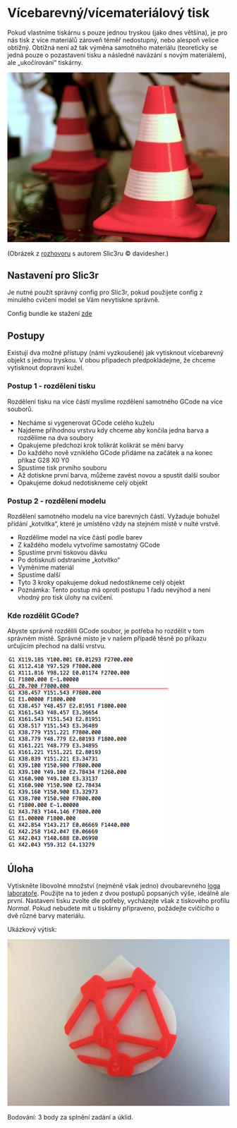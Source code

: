 # Vícebarevný/vícemateriálový tisk

Pokud vlastníme tiskárnu s pouze jednou tryskou (jako dnes většina),
je pro nás tisk z více materiálů zároveň téměř nedostupný, nebo alespoň velice obtížný.
Obtížná není až tak výměna samotného materiálu (teoreticky se jedná pouze o pozastavení
tisku a následné navázání s novým materiálem), ale „ukočírování“ tiskárny.

![Gcode](../images/multicolor/multicolor_cone.jpg)

(Obrázek z [rozhovoru] s autorem Slic3ru © davidesher.)

[rozhovoru]: https://replicatore.wordpress.com/2014/11/19/il-progetto-slic3r-e-appena-iniziato-parola-di-alessandro-ranellucci/

Nastavení pro Slic3r
--------------------
Je nutné použít správný config pro Slic3r, pokud použijete config z minulého cvičení model se Vám nevytiskne správně.

Config bundle ke stažení [zde](../configs/printing/slic3r_config_bundle.ini)

## Postupy

Existují dva možné přístupy (námi vyzkoušené) jak vytisknout vícebarevný objekt s
jednou tryskou. V obou případech předpokládejme, že chceme vytisknout dopravní kužel.

### Postup 1 - rozdělení tisku

Rozdělení tisku na více částí myslíme rozdělení samotného GCode na více souborů.

 -  Necháme si vygenerovat GCode celého kuželu
 -  Najdeme příhodnou vrstvu kdy chceme aby končila jedna barva a rozdělíme na dva soubory
 -  Opakujeme předchozí krok tolikrát kolikrát se mění barvy
 -  Do každého nově vzniklého GCode přidáme na začátek a na konec příkaz G28 X0 Y0
 -  Spustíme tisk prvního souboru
 -  Až dotiskne první barva, můžeme zavést novou a spustit další soubor
 -  Opakujeme dokud nedotiskneme celý objekt

### Postup 2 - rozdělení modelu

Rozdělení samotného modelu na více barevných částí. Vyžaduje bohužel přidání „kotvítka“,
které je umístěno vždy na stejném místě v nulté vrstvě.

 -  Rozdělíme model na více částí podle barev
 -  Z každého modelu vytvoříme samostatný GCode
 -  Spustíme první tiskovou dávku
 -  Po dotisknutí odstraníme „kotvítko“
 -  Vyměníme materiál
 -  Spustíme další
 -  Tyto 3 kroky opakujeme dokud nedostikneme celý objekt
 -  Poznámka: Tento postup má oproti postupu 1 řadu nevýhod a není vhodný pro tisk úlohy na cvičení.

### Kde rozdělit GCode?

Abyste správně rozdělili GCode soubor, je potřeba ho rozdělit v tom správném místě.
Správné místo je v našem případě těsně po příkazu určujícím přechod na další vrstvu.

![Gcode](../images/multicolor/gcode.png)

## Úloha

Vytiskněte libovolné množství (nejméně však jedno) dvoubarevného
[loga laboratoře](../stls/multicolor/3dprintlab-logo.stl).
Použijte na to jeden z dvou postupů popsaných výše, ideálně ale první.
Nastavení tisku zvolte dle potřeby, vycházejte však z tiskového profilu *Normal*.
Pokud nebudete mít u tiskárny připraveno, požádejte cvičícího o dvě různé barvy materiálu.

Ukázkový výtisk:

![Ukázkový výtisk](../images/multicolor/logo.jpg)

Bodování: 3 body za splnění zadání a úklid.
